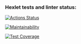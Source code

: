 ### Hexlet tests and linter status:
[![Actions Status](https://github.com/Oksana1992-hash/frontend-project-44/actions/workflows/hexlet-check.yml/badge.svg)](https://github.com/Oksana1992-hash/frontend-project-44/actions)

[![Maintainability](https://api.codeclimate.com/v1/badges/4c844a72ebce269563cd/maintainability)](https://codeclimate.com/github/Oksana1992-hash/frontend-project-44/maintainability)

[![Test Coverage](https://api.codeclimate.com/v1/badges/4c844a72ebce269563cd/test_coverage)](https://codeclimate.com/github/Oksana1992-hash/frontend-project-44/test_coverage)
